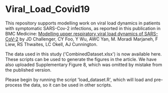 # Viral_Load_Covid19
This repository supports modelling work on viral load dynamics in patients with symptomatic SARS-Cov-2 infections, as reported in this publication in BMC Medicine: [Modelling upper respiratory viral load dynamics of SARS-CoV-2](https://doi.org/10.1186/s12916-021-02220-0) by JD Challenger, CY Foo, Y Wu, AWC Yan, M. Moradi Marjaneh, F Liew, RS Thwaites, LC Okell, AJ Cunnington.

The data used in this study ('CombinedDataset.xlsx') is now available here. These scripts can be used to generate the figures in the article. We have also uploaded Supplementary Figure 8, which was omitted by mistake from the published version.

Please begin by running the script 'load_dataset.R', which will load and pre-process the data, so it can be used in other scripts.
